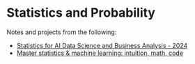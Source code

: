 # Statistics and Probability

Notes and projects from the following: 
* [Statistics for AI Data Science and Business Analysis - 2024](https://www.udemy.com/course/statistics-probability-for-data-science)
* [Master statistics & machine learning: intuition, math, code](https://www.udemy.com/course/statsml_x)